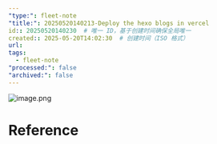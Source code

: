 ```yaml
---
"type:": fleet-note
"title:": 20250520140213-Deploy the hexo blogs in vercel
id:: 20250520140230  # 唯一 ID，基于创建时间确保全局唯一
created:: 2025-05-20T14:02:30  # 创建时间（ISO 格式）
url: 
tags:
  - fleet-note
"processed:": false
"archived:": false
---
```




![image.png](https://images.hnzhrh.com/note/20250520140326394.png)


# Reference